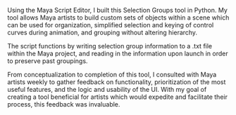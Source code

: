 Using the Maya Script Editor, I built this Selection Groups tool in Python. My tool allows Maya artists to build custom sets of objects within a scene which can be used for organization, simplified selection and keying of control curves during animation, and grouping without altering hierarchy.

The script functions by writing selection group information to a .txt file within the Maya project, and reading in the information upon launch in order to preserve past groupings.

From conceptualization to completion of this tool, I consulted with Maya artists weekly to gather feedback on functionality, prioritization of the most useful features, and the logic and usability of the UI. With my goal of creating a tool beneficial for artists which would expedite and facilitate their process, this feedback was invaluable.
